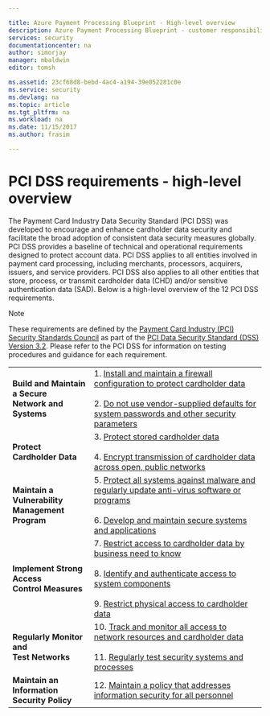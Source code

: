 ```yaml
---

title: Azure Payment Processing Blueprint - High-level overview
description: Azure Payment Processing Blueprint - customer responsibility matrix (overview)
services: security
documentationcenter: na
author: simorjay
manager: mbaldwin
editor: tomsh

ms.assetid: 23cf68d8-bebd-4ac4-a194-39e052281c0e
ms.service: security
ms.devlang: na
ms.topic: article
ms.tgt_pltfrm: na
ms.workload: na
ms.date: 11/15/2017
ms.author: frasim

---
```


# PCI DSS requirements - high-level overview

The Payment Card Industry Data Security Standard (PCI DSS) was developed to encourage and enhance cardholder data security and facilitate the broad adoption of consistent data security measures globally. PCI DSS provides a baseline of technical and operational requirements designed to protect account data. PCI DSS applies to all entities involved in payment card processing, including merchants, processors, acquirers, issuers, and service providers. PCI DSS also applies to all other entities that store, process, or transmit cardholder data (CHD) and/or sensitive authentication data (SAD). Below is a high-level overview of the 12 PCI DSS requirements.

> [!NOTE]
> These requirements are defined by the [Payment Card Industry (PCI) Security Standards Council](https://www.pcisecuritystandards.org/pci_security/) as part of the [PCI Data Security Standard (DSS) Version 3.2](https://www.pcisecuritystandards.org/document_library?category=pcidss&document=pci_dss). Please refer to the PCI DSS for information on testing procedures and guidance for each requirement.

|   |   |
|---|---|
| **Build and Maintain a Secure<br/>Network and Systems** | 1. [Install and maintain a firewall configuration to protect cardholder data](pci-dss-requirement-1-firewall.md)<br/><br/> 2. [Do not use vendor-supplied defaults for system passwords and other security parameters](pci-dss-requirement-2-password.md) |  
| **Protect Cardholder Data** | 3. [Protect stored cardholder data](pci-dss-requirement-3-chd.md)<br/><br/> 4. [Encrypt transmission of cardholder data across open, public networks](pci-dss-requirement-4-encryption.md) |
| **Maintain a Vulnerability<br/>Management Program** | 5. [Protect all systems against malware and regularly update anti-virus software or programs](pci-dss-requirement-5-malware.md)<br/><br/> 6. [Develop and maintain secure systems and applications](pci-dss-requirement-6-secure-system.md) |
| **Implement Strong Access<br/>Control Measures** | 7. [Restrict access to cardholder data by business need to know](pci-dss-requirement-7-access.md)<br/><br/> 8. [Identify and authenticate access to system components](pci-dss-requirement-8-identity.md) <br/><br/> 9. [Restrict physical access to cardholder data](pci-dss-requirement-9-physical-access.md) |
| **Regularly Monitor and<br/>Test Networks** | 10. [Track and monitor all access to network resources and cardholder data](pci-dss-requirement-10-monitoring.md) <br/><br/> 11. [Regularly test security systems and processes](pci-dss-requirement-11-testing.md) |
| **Maintain an Information<br/>Security Policy** | 12. [Maintain a policy that addresses information security for all personnel](pci-dss-requirement-12-policy.md) |

